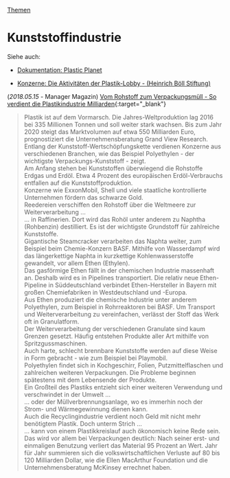 [Themen](../themen.html)   

# Kunststoffindustrie

Siehe auch:
* [Dokumentation: Plastic Planet](../filme/plastic_planet.html)

* [Konzerne: Die Aktivitäten der Plastik-Lobby - (Heinrich Böll Stiftung)](https://www.boell.de/de/2019/05/27/konzerne-die-aktivitaeten-der-plastik-lobby)

(_2018.05.15_ - Manager Magazin) [Vom Rohstoff zum Verpackungsmüll - So verdient die Plastikindustrie Milliarden](https://www.manager-magazin.de/fotostrecke/plastik-so-verdient-die-kunststoff-industrie-milliarden-fotostrecke-160488.html){:target="_blank"}   
> Plastik ist auf dem Vormarsch. Die Jahres-Weltproduktion lag 2016 bei 335 Millionen Tonnen und soll weiter stark wachsen. Bis zum Jahr 2020 steigt das Marktvolumen auf etwa 550 Milliarden Euro, prognostiziert die Unternehmensberatung Grand View Research. Entlang der Kunststoff-Wertschöpfungskette verdienen Konzerne aus verschiedenen Branchen, wie das Beispiel Polyethylen - der wichtigste Verpackungs-Kunststoff - zeigt.   
> Am Anfang stehen bei Kunststoffen überwiegend die Rohstoffe Erdgas und Erdöl. Etwa 4 Prozent des europäischen Erdöl-Verbrauchs entfallen auf die Kunststoffproduktion.   
> Konzerne wie ExxonMobil, Shell und viele staatliche kontrollierte Unternehmen fördern das schwarze Gold.   
> Reedereien verschiffen den Rohstoff über die Weltmeere zur Weiterverarbeitung ...   
> ... in Raffinerien. Dort wird das Rohöl unter anderem zu Naphtha (Rohbenzin) destilliert. Es ist der wichtigste Grundstoff für zahlreiche Kunststoffe.   
> Gigantische Steamcracker verarbeiten das Naphta weiter, zum Beispiel beim Chemie-Konzern BASF. Mithilfe von Wasserdampf wird das längerkettige Naphta in kurzkettige Kohlenwasserstoffe gewandelt, vor allem Ethen (Ethylen).   
> Das gasförmige Ethen fällt in der chemischen Industrie massenhaft an. Deshalb wird es in Pipelines transportiert. Die relativ neue Ethen-Pipeline in Süddeutschland verbindet Ethen-Hersteller in Bayern mit großen Chemiefabriken in Westdeutschland und -Europa.   
> Aus Ethen produziert die chemische Industrie unter anderem Polyethylen, zum Beispiel in Rohrreaktoren bei BASF. Um Transport und Weiterverarbeitung zu vereinfachen, verlässt der Stoff das Werk oft in Granulatform.   
> Der Weiterverarbeitung der verschiedenen Granulate sind kaum Grenzen gesetzt. Häufig entstehen Produkte aller Art mithilfe von Spritzgussmaschinen.   
> Auch harte, schlecht brennbare Kunststoffe werden auf diese Weise in Form gebracht - wie zum Beispiel bei Playmobil.   
> Polyethylen findet sich in Kochgeschirr, Folien, Putzmittelflaschen und zahlreichen weiteren Verpackungen. Die Probleme beginnen spätestens mit dem Lebensende der Produkte.   
> Ein Großteil des Plastiks entzieht sich einer weiteren Verwendung und verschwindet in der Umwelt ...   
> ... oder der Müllverbrennungsanlage, wo es immerhin noch der Strom- und Wärmegewinnung dienen kann.   
> Auch die Recyclingindustrie verdient noch Geld mit nicht mehr benötigtem Plastik. Doch unterm Strich ...   
> ... kann von einem Plastikkreislauf auch ökonomisch keine Rede sein. Das wird vor allem bei Verpackungen deutlich: Nach seiner erst- und einmaligen Benutzung verliert das Material 95 Prozent an Wert. Jahr für Jahr summieren sich die volkswirtschaftlichen Verluste auf 80 bis 120 Milliarden Dollar, wie die Ellen MacArthur Foundation und die Unternehmensberatung McKinsey errechnet haben.   
